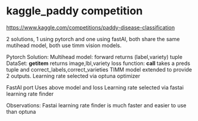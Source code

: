 # kaggle_paddy competition
https://www.kaggle.com/competitions/paddy-disease-classification

2 solutions, 1 using pytorch and one using fastAI, both share the same mutihead model, both use timm vision models.

Pytorch Solution:
 Multihead model: forward returns (label,variety) tuple  
 DataSet: __getitem__ returns image,lbl,variety
 loss function: __call__ takes a preds tuple and correct_labels,correct_varieties
 TIMM model extended to provide 2 outputs.
 Learning rate selected via optuna optimizer

FastAI port
 Uses above model and loss
 Learning rate selected via fastai learning rate finder


Observations:
Fastai learning rate finder is much faster and easier to use than optuna


